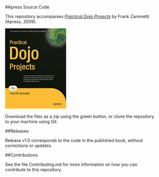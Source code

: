 #Apress Source Code

This repository accompanies [*Practical Dojo Projects*](http://www.apress.com/9781430210665) by Frank Zammetti (Apress, 2009).

![Cover image](9781430210665.jpg)

Download the files as a zip using the green button, or clone the repository to your machine using Git.

##Releases

Release v1.0 corresponds to the code in the published book, without corrections or updates.

##Contributions

See the file Contributing.md for more information on how you can contribute to this repository.

